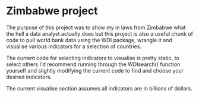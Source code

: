# Zimbabwe project
The purpose of this project was to show my in laws from Zimbabwe what the hell a data analyst actually does but this project is also a useful chunk of code to pull world bank data using the WDI package, wrangle it and visualise various indicators for a selection of countries.

The current code for selecting indicators to visualise is pretty static, to select others I'd recommend running through the WDIsearch() function yourself and slightly modifying the current code to find and choose your desired indicators.

The current visualise section assumes all indicators are in billions of dollars.
